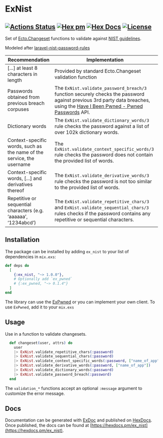 # ExNist
[![Actions Status](https://github.com/maartenvanvliet/ex_nist/workflows/Elixir%20CI/badge.svg)](https://github.com/maartenvanvliet/ex_nist/actions)
[![Hex pm](http://img.shields.io/hexpm/v/ex_nist.svg?style=flat)](https://hex.pm/packages/ex_nist) [![Hex Docs](https://img.shields.io/badge/hex-docs-9768d1.svg)](https://hexdocs.pm/ex_nist) [![License](https://img.shields.io/badge/License-MIT-blue.svg)](https://opensource.org/licenses/MIT)
-----
Set of [Ecto.Changeset](https://hexdocs.pm/ecto/Ecto.Changeset.html#content) functions to validate against [NIST guidelines](https://pages.nist.gov/800-63-3/sp800-63b.html#sec5).

Modeled after [laravel-nist-password-rules](https://github.com/langleyfoxall/laravel-nist-password-rules)

| Recommendation  | Implementation  |
|---|---|
| [...] at least 8 characters in length | Provided by standard Ecto.Changeset validation function |
| Passwords obtained from previous breach corpuses | The `ExNist.validate_password_breach/3` function securely checks the password against previous 3rd party data breaches, using the [Have I Been Pwned - Pwned Passwords](https://haveibeenpwned.com/Passwords) API. |
| Dictionary words | The `ExNist.validate_dictionary_words/3` rule checks the password against a list of over 102k dictionary words. |
| Context-specific words, such as the name of the service, the username | The `ExNist.validate_context_specific_words/3` rule checks the password does not contain the provided list of words. |
| Context-specific words, [...] and derivatives thereof | The `ExNist.validate_derivative_words/3` rule checks the password is not too similar to the provided list of words. |
| Repetitive or sequential characters (e.g. ‘aaaaaa’, ‘1234abcd’) | The `ExNist.validate_repetitive_chars/3` and `ExNist.validate_sequential_chars/3` rules checks if the password contains any repetitive or sequential characters. |


## Installation

The package can be installed
by adding `ex_nist` to your list of dependencies in `mix.exs`:

```elixir
def deps do
  [
    {:ex_nist, "~> 1.0.0"},
    # Optionally add `ex_pwned`
    # {:ex_pwned, "~> 0.1.4"}
  ]
end
```

The library can use the [ExPwned](https://hex.pm/packages/ex_pwned) or you can 
implement your own client. To use `ExPwned`, add it to your `mix.exs`

## Usage

Use in a function to validate changesets.
```elixir
  def changeset(user, attrs) do
    user
    |> ExNist.validate_repetitive_chars(:password)
    |> ExNist.validate_sequential_chars(:password)
    |> ExNist.validate_context_specific_words(:password, ["name_of_app"])
    |> ExNist.validate_derivative_words(:password, ["name_of_app"])
    |> ExNist.validate_dictionary_words(:password)
    |> ExNist.validate_password_breach(:password)
  end
```

The `validation_*` functions accept an optional `:message` argument to customize
the error message.

## Docs

Documentation can be generated with [ExDoc](https://github.com/elixir-lang/ex_doc)
and published on [HexDocs](https://hexdocs.pm). Once published, the docs can
be found at [https://hexdocs.pm/ex_nist](https://hexdocs.pm/ex_nist).

